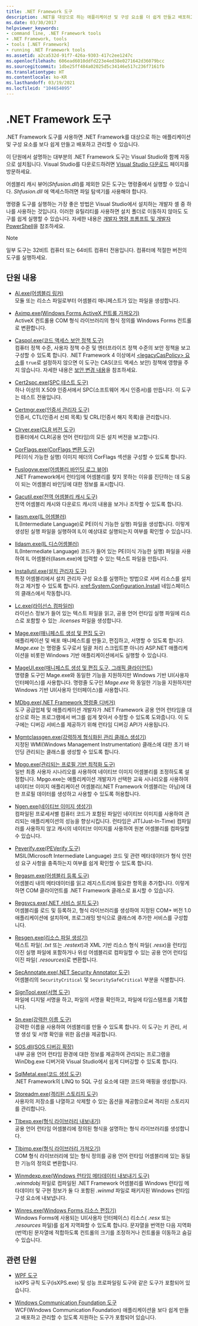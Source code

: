 ```yaml
---
title: .NET Framework 도구
description: .NET을 대상으로 하는 애플리케이션 및 구성 요소를 더 쉽게 만들고 배포하고 관리할 수 있게 해주는 .NET 도구 목록을 확인하세요.
ms.date: 03/30/2017
helpviewer_keywords:
- command line, .NET Framework tools
- .NET Framework, tools
- tools [.NET Framework]
- running .NET Framework tools
ms.assetid: a2ca532d-91f7-426a-9303-417c2ee1247c
ms.openlocfilehash: 606ead6010ddfd223e4ed38e0271642d36079bcc
ms.sourcegitcommit: 1dbe25ff484a02025d5c34146e517c236f7161fb
ms.translationtype: HT
ms.contentlocale: ko-KR
ms.lasthandoff: 03/19/2021
ms.locfileid: "104654095"
---
```

# <a name="net-framework-tools"></a>.NET Framework 도구

.NET Framework 도구를 사용하면 .NET Framework를 대상으로 하는 애플리케이션 및 구성 요소를 보다 쉽게 만들고 배포하고 관리할 수 있습니다.

이 단원에서 설명하는 대부분의 .NET Framework 도구는 Visual Studio와 함께 자동으로 설치됩니다. Visual Studio를 다운로드하려면 [Visual Studio 다운로드](https://visualstudio.microsoft.com/downloads/?utm_medium=microsoft&utm_source=docs.microsoft.com&utm_campaign=inline+link&utm_content=download+vs2019) 페이지를 방문하세요.

어셈블리 캐시 뷰어(*Shfusion.dll*)를 제외한 모든 도구는 명령줄에서 실행할 수 있습니다. *Shfusion.dll* 에 액세스하려면 파일 탐색기를 사용해야 합니다.
  
명령줄 도구를 실행하는 가장 좋은 방법은 Visual Studio에서 설치하는 개발자 셸 중 하나를 사용하는 것입니다. 이러한 유틸리티를 사용하면 설치 폴더로 이동하지 않아도 도구를 쉽게 실행할 수 있습니다. 자세한 내용은 [개발자 명령 프롬프트 및 개발자 PowerShell](/visualstudio/ide/reference/command-prompt-powershell)을 참조하세요.

> [!NOTE]
> 일부 도구는 32비트 컴퓨터 또는 64비트 컴퓨터 전용입니다. 컴퓨터에 적절한 버전의 도구를 실행하세요.

## <a name="in-this-section"></a>단원 내용

- [Al.exe(어셈블리 링커)](al-exe-assembly-linker.md)  
모듈 또는 리소스 파일로부터 어셈블리 매니페스트가 있는 파일을 생성합니다.

- [Aximp.exe(Windows Forms ActiveX 컨트롤 가져오기)](aximp-exe-windows-forms-activex-control-importer.md)  
ActiveX 컨트롤용 COM 형식 라이브러리의 형식 정의를 Windows Forms 컨트롤로 변환합니다.

- [Caspol.exe(코드 액세스 보안 정책 도구)](caspol-exe-code-access-security-policy-tool.md)  
컴퓨터 정책 수준, 사용자 정책 수준 및 엔터프라이즈 정책 수준의 보안 정책을 보고 구성할 수 있도록 합니다. .NET Framework 4 이상에서 [\<legacyCasPolicy> 요소](../configure-apps/file-schema/runtime/netfx40-legacysecuritypolicy-element.md)를 `true`로 설정하지 않으면 이 도구는 CAS(코드 액세스 보안) 정책에 영향을 주지 않습니다. 자세한 내용은 [보안 변경 내용](/previous-versions/dotnet/framework/security/security-changes)을 참조하세요.

- [Cert2spc.exe(SPC 테스트 도구)](cert2spc-exe-software-publisher-certificate-test-tool.md)  
하나 이상의 X.509 인증서에서 SPC(소프트웨어 게시 인증서)를 만듭니다. 이 도구는 테스트 전용입니다.

- [Certmgr.exe(인증서 관리자 도구)](certmgr-exe-certificate-manager-tool.md)  
인증서, CTL(인증서 신뢰 목록) 및 CRL(인증서 해지 목록)을 관리합니다.

- [Clrver.exe(CLR 버전 도구)](clrver-exe-clr-version-tool.md)  
컴퓨터에서 CLR(공용 언어 런타임)의 모든 설치 버전을 보고합니다.

- [CorFlags.exe(CorFlags 변환 도구)](corflags-exe-corflags-conversion-tool.md)  
PE(이식 가능한 실행) 이미지 헤더의 CorFlags 섹션을 구성할 수 있도록 합니다.

- [Fuslogvw.exe(어셈블리 바인딩 로그 뷰어)](fuslogvw-exe-assembly-binding-log-viewer.md)  
.NET Framework에서 런타임에 어셈블리를 찾지 못하는 이유를 진단하는 데 도움이 되는 어셈블리 바인딩에 대한 정보를 표시합니다.

- [Gacutil.exe(전역 어셈블리 캐시 도구)](gacutil-exe-gac-tool.md)  
전역 어셈블리 캐시와 다운로드 캐시의 내용을 보거나 조작할 수 있도록 합니다.

- [Ilasm.exe(IL 어셈블러)](ilasm-exe-il-assembler.md)  
IL(Intermediate Language)로 PE(이식 가능한 실행) 파일을 생성합니다. 이렇게 생성된 실행 파일을 실행하여 IL이 예상대로 실행되는지 여부를 확인할 수 있습니다.

- [Ildasm.exe(IL 디스어셈블러)](ildasm-exe-il-disassembler.md)  
IL(Intermediate Language) 코드가 들어 있는 PE(이식 가능한 실행) 파일을 사용하여 IL 어셈블러(Ilasm.exe)에 입력할 수 있는 텍스트 파일을 만듭니다.

- [Installutil.exe(설치 관리자 도구)](installutil-exe-installer-tool.md)  
특정 어셈블리에서 설치 관리자 구성 요소를 실행하는 방법으로 서버 리소스를 설치하고 제거할 수 있도록 합니다. <xref:System.Configuration.Install> 네임스페이스의 클래스에서 작동합니다.

- [Lc.exe(라이선스 컴파일러)](lc-exe-license-compiler.md)  
라이선스 정보가 들어 있는 텍스트 파일을 읽고, 공용 언어 런타임 실행 파일에 리소스로 포함할 수 있는 *.licenses* 파일을 생성합니다.

- [Mage.exe(매니페스트 생성 및 편집 도구)](mage-exe-manifest-generation-and-editing-tool.md)  
애플리케이션 및 배포 매니페스트를 만들고, 편집하고, 서명할 수 있도록 합니다. *Mage.exe* 는 명령줄 도구로서 일괄 처리 스크립트뿐 아니라 ASP.NET 애플리케이션을 비롯한 Windows 기반 애플리케이션에서도 실행할 수 있습니다.

- [MageUI.exe(매니페스트 생성 및 편집 도구, 그래픽 클라이언트)](mageui-exe-manifest-generation-and-editing-tool-graphical-client.md)  
명령줄 도구인 Mage.exe와 동일한 기능을 지원하지만 Windows 기반 UI(사용자 인터페이스)를 사용합니다. 명령줄 도구인 *Mage.exe* 와 동일한 기능을 지원하지만 Windows 기반 UI(사용자 인터페이스)를 사용합니다.

- [MDbg.exe(.NET Framework 명령줄 디버거)](mdbg-exe.md)  
도구 공급업체 및 애플리케이션 개발자가 .NET Framework 공용 언어 런타임을 대상으로 하는 프로그램에서 버그를 쉽게 찾아서 수정할 수 있도록 도와줍니다. 이 도구에는 디버깅 서비스를 제공하기 위해 런타임 디버깅 API가 사용됩니다.

- [Mgmtclassgen.exe(강력하게 형식화된 관리 클래스 생성기)](mgmtclassgen-exe.md)  
지정된 WMI(Windows Management Instrumentation) 클래스에 대한 초기 바인딩 관리되는 클래스를 생성할 수 있도록 합니다.

- [Mpgo.exe(관리되는 프로필 기반 최적화 도구)](mpgo-exe-managed-profile-guided-optimization-tool.md)  
일반 최종 사용자 시나리오를 사용하여 네이티브 이미지 어셈블리를 조정하도록 설정합니다. Mpgo.exe는 애플리케이션 개발자가 선택한 교육 시나리오를 사용하여 네이티브 이미지 애플리케이션 어셈블리(.NET Framework 어셈블리는 아님)에 대한 프로필 데이터를 생성하고 사용할 수 있도록 허용합니다.

- [Ngen.exe(네이티브 이미지 생성기)](ngen-exe-native-image-generator.md)  
컴파일된 프로세서별 컴퓨터 코드가 포함된 파일인 네이티브 이미지를 사용하여 관리되는 애플리케이션의 성능을 향상시킵니다. 런타임은 JIT(Just-In-Time) 컴파일러를 사용하지 않고 캐시의 네이티브 이미지를 사용하여 원본 어셈블리를 컴파일할 수 있습니다.

- [Peverify.exe(PEVerify 도구)](peverify-exe-peverify-tool.md)  
MSIL(Microsoft Intermediate Language) 코드 및 관련 메타데이터가 형식 안전성 요구 사항을 충족하는지 여부를 쉽게 확인할 수 있도록 합니다.

- [Regasm.exe(어셈블리 등록 도구)](regasm-exe-assembly-registration-tool.md)  
어셈블리 내의 메타데이터를 읽고 레지스트리에 필요한 항목을 추가합니다. 이렇게 하면 COM 클라이언트를 .NET Framework 클래스로 표시할 수 있습니다.

- [Regsvcs.exe(.NET 서비스 설치 도구)](regsvcs-exe-net-services-installation-tool.md)  
어셈블리를 로드 및 등록하고, 형식 라이브러리를 생성하여 지정된 COM+ 버전 1.0 애플리케이션에 설치하며, 프로그래밍 방식으로 클래스에 추가한 서비스를 구성합니다.

- [Resgen.exe(리소스 파일 생성기)](resgen-exe-resource-file-generator.md)  
텍스트 파일( *.txt* 또는 *.restext*)과 XML 기반 리소스 형식 파일( *.resx*)을 런타임 이진 실행 파일에 포함하거나 위성 어셈블리로 컴파일할 수 있는 공용 언어 런타임 이진 파일( *.resources*)로 변환합니다.

- [SecAnnotate.exe(.NET Security Annotator 도구)](secannotate-exe-net-security-annotator-tool.md)  
어셈블리의 `SecurityCritical` 및 `SecuritySafeCritical` 부분을 식별합니다.

- [SignTool.exe(서명 도구)](signtool-exe.md)  
파일에 디지털 서명을 하고, 파일의 서명을 확인하고, 파일에 타임스탬프를 기록합니다.

- [Sn.exe(강력한 이름 도구)](sn-exe-strong-name-tool.md)  
강력한 이름을 사용하여 어셈블리를 만들 수 있도록 합니다. 이 도구는 키 관리, 서명 생성 및 서명 확인을 위한 옵션을 제공합니다.

- [SOS.dll(SOS 디버깅 확장)](sos-dll-sos-debugging-extension.md)  
내부 공용 언어 런타임 환경에 대한 정보를 제공하여 관리되는 프로그램을 WinDbg.exe 디버거와 Visual Studio에서 쉽게 디버깅할 수 있도록 합니다.

- [SqlMetal.exe(코드 생성 도구)](sqlmetal-exe-code-generation-tool.md)  
.NET Framework의 LINQ to SQL 구성 요소에 대한 코드와 매핑을 생성합니다.

- [Storeadm.exe(격리된 스토리지 도구)](storeadm-exe-isolated-storage-tool.md)  
사용자의 저장소를 나열하고 삭제할 수 있는 옵션을 제공함으로써 격리된 스토리지를 관리합니다.

- [Tlbexp.exe(형식 라이브러리 내보내기)](tlbexp-exe-type-library-exporter.md)  
공용 언어 런타임 어셈블리에 정의된 형식을 설명하는 형식 라이브러리를 생성합니다.

- [Tlbimp.exe(형식 라이브러리 가져오기)](tlbimp-exe-type-library-importer.md)  
COM 형식 라이브러리에 있는 형식 정의를 공용 언어 런타임 어셈블리에 있는 동일한 기능의 정의로 변환합니다.

- [Winmdexp.exe(Windows 런타임 메타데이터 내보내기 도구)](winmdexp-exe-windows-runtime-metadata-export-tool.md)  
*.winmdobj* 파일로 컴파일된 .NET Framework 어셈블리를 Windows 런타임 메타데이터 및 구현 정보가 둘 다 포함된 *.winmd* 파일로 패키지된 Windows 런타임 구성 요소에 내보냅니다.

- [Winres.exe(Windows Forms 리소스 편집기)](winres-exe-windows-forms-resource-editor.md)  
Windows Forms에 사용되는 UI(사용자 인터페이스) 리소스( *.resx* 또는 *.resources* 파일)를 쉽게 지역화할 수 있도록 합니다. 문자열을 번역한 다음 지역화(번역)된 문자열에 적합하도록 컨트롤의 크기를 조정하거나 컨트롤을 이동하고 숨길 수 있습니다.

## <a name="related-sections"></a>관련 단원

- [WPF 도구](/previous-versions/ms742404(v=vs.110))  
isXPS 규칙 도구(isXPS.exe) 및 성능 프로파일링 도구와 같은 도구가 포함되어 있습니다.

- [Windows Communication Foundation 도구](../wcf/tools.md)  
WCF(Windows Communication Foundation) 애플리케이션을 보다 쉽게 만들고 배포하고 관리할 수 있도록 지원하는 도구가 포함되어 있습니다.
